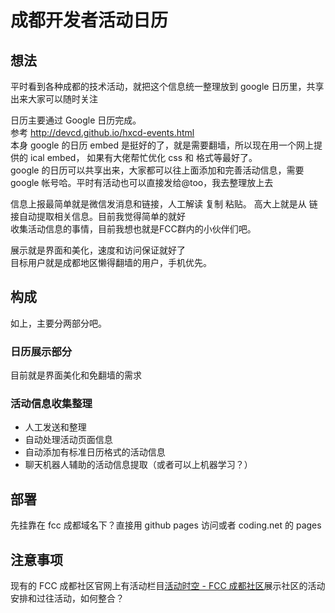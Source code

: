 # 成都开发者活动日历

## 想法
平时看到各种成都的技术活动，就把这个信息统一整理放到 google 日历里，共享出来大家可以随时关注

日历主要通过 Google 日历完成。  
参考  http://devcd.github.io/hxcd-events.html  
本身 google 的日历 embed 是挺好的了，就是需要翻墙，所以现在用一个网上提供的 ical embed， 如果有大佬帮忙优化 css 和 格式等最好了。   
google 的日历可以共享出来，大家都可以往上面添加和完善活动信息，需要 google 帐号哈。平时有活动也可以直接发给@too，我去整理放上去  

信息上报最简单就是微信发消息和链接，人工解读 复制 粘贴。 高大上就是从 链接自动提取相关信息。目前我觉得简单的就好  
收集活动信息的事情，目前我想也就是FCC群内的小伙伴们吧。 

展示就是界面和美化，速度和访问保证就好了  
目标用户就是成都地区懒得翻墙的用户，手机优先。


## 构成
如上，主要分两部分吧。

### 日历展示部分

目前就是界面美化和免翻墙的需求


### 活动信息收集整理

- 人工发送和整理
- 自动处理活动页面信息
- 自动添加有标准日历格式的活动信息
- 聊天机器人辅助的活动信息提取（或者可以上机器学习？）

## 部署

先挂靠在 fcc 成都域名下？直接用 github pages 访问或者 coding.net 的 pages

## 注意事项

现有的 FCC 成都社区官网上有活动栏目[活动时空 - FCC 成都社区](https://fcc-cd.tk/activity/)展示社区的活动安排和过往活动，如何整合？


